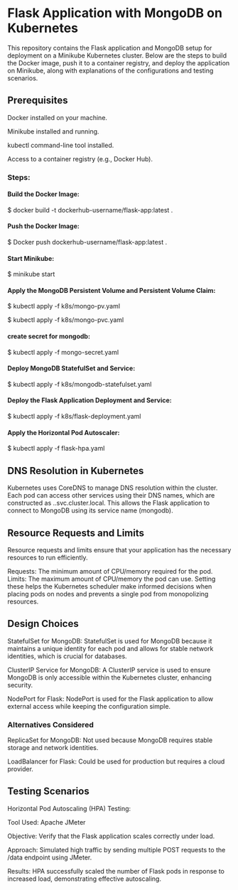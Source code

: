 # Flask Application with MongoDB on Kubernetes

This repository contains the Flask application and MongoDB setup for deployment on a Minikube Kubernetes cluster. Below are the steps to build the Docker image, push it to a container registry, and deploy the application on Minikube, along with explanations of the configurations and testing scenarios.


## Prerequisites
Docker installed on your machine.

Minikube installed and running.

kubectl command-line tool installed.

Access to a container registry (e.g., Docker Hub).

### Steps:

#### Build the Docker Image:

$ docker build -t dockerhub-username/flask-app:latest .

#### Push the Docker Image:

$ Docker push dockerhub-username/flask-app:latest .

#### Start Minikube:

$ minikube start

#### Apply the MongoDB Persistent Volume and Persistent Volume Claim:

$ kubectl apply -f k8s/mongo-pv.yaml

$ kubectl apply -f k8s/mongo-pvc.yaml

#### create secret for mongodb:

$ kubectl apply -f mongo-secret.yaml

#### Deploy MongoDB StatefulSet and Service:

$ kubectl apply -f k8s/mongodb-statefulset.yaml

#### Deploy the Flask Application Deployment and Service:

$ kubectl apply -f k8s/flask-deployment.yaml

#### Apply the Horizontal Pod Autoscaler:

$ kubectl apply -f flask-hpa.yaml




## DNS Resolution in Kubernetes
Kubernetes uses CoreDNS to manage DNS resolution within the cluster. Each pod can access other services using their DNS names, which are constructed as <service-name>.<namespace>.svc.cluster.local. This allows the Flask application to connect to MongoDB using its service name (mongodb).

## Resource Requests and Limits
Resource requests and limits ensure that your application has the necessary resources to run efficiently.

Requests: The minimum amount of CPU/memory required for the pod.
Limits: The maximum amount of CPU/memory the pod can use.
Setting these helps the Kubernetes scheduler make informed decisions when placing pods on nodes and prevents a single pod from monopolizing resources.

## Design Choices
StatefulSet for MongoDB: StatefulSet is used for MongoDB because it maintains a unique identity for each pod and allows for stable network identities, which is crucial for databases.

ClusterIP Service for MongoDB: A ClusterIP service is used to ensure MongoDB is only accessible within the Kubernetes cluster, enhancing security.

NodePort for Flask: NodePort is used for the Flask application to allow external access while keeping the configuration simple.

### Alternatives Considered

ReplicaSet for MongoDB: Not used because MongoDB requires stable storage and network identities.

LoadBalancer for Flask: Could be used for production but requires a cloud provider.


## Testing Scenarios

Horizontal Pod Autoscaling (HPA) Testing:

Tool Used: Apache JMeter

Objective: Verify that the Flask application scales correctly under load.

Approach: Simulated high traffic by sending multiple POST requests to the /data endpoint using JMeter.

Results: HPA successfully scaled the number of Flask pods in response to increased load, demonstrating effective autoscaling.


